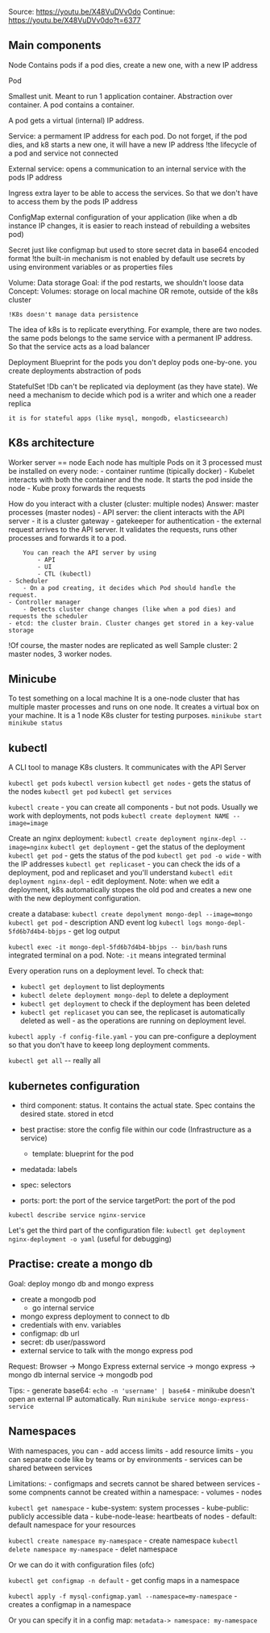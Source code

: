 Source: https://youtu.be/X48VuDVv0do
Continue: https://youtu.be/X48VuDVv0do?t=6377


## Main components
Node
    Contains pods
    if a pod dies, create a new one, with a new IP address

Pod

Smallest unit. Meant to run 1 application container. 
Abstraction over container.
A pod contains a container.

A pod gets a virtual (internal) IP address.


Service: 
    a permament IP address for each pod. Do not forget, if the pod dies, and k8 starts a new one, it will have a new IP address
    !the lifecycle of a pod and service not connected

External service: 
    opens a communication to an internal service with the pods IP address


Ingress
    extra layer to be able to access the services. So that we don't have to access them by the pods IP address

ConfigMap
    external configuration of your application (like when a db instance IP changes, it is easier to reach instead of rebuilding a websites pod)

Secret
    just like configmap but used to store secret data in base64 encoded format
    !the built-in mechanism is not enabled by default
    use secrets by using environment variables or as properties files

Volume: 
    Data storage
        Goal: if the pod restarts, we shouldn't loose data
        Concept: Volumes: storage on local machine OR remote, outside of the k8s cluster

    !K8s doesn't manage data persistence

The idea of k8s is to replicate everything.
For example, there are two nodes. the same pods belongs to the same service with a permanent IP address. So that the service acts as a load balancer

Deployment
    Blueprint for the pods
    you don't deploy pods one-by-one. you create deployments
    abstraction of pods

StatefulSet
    !Db can't be replicated via deployment (as they have state). We need a mechanism to decide which pod is a writer and which one a reader replica

    it is for stateful apps (like mysql, mongodb, elasticseearch)

## K8s architecture

Worker server == node
Each node has multiple Pods on it
3 processed must be installed on every node:
    - container runtime (tipically docker)
    - Kubelet interacts with both the container and the node. It starts the pod inside the node
    - Kube proxy forwards the requests

How do you interact with a cluster (cluster: multiple nodes)
Answer: master processes (master nodes)
    - API server: the client interacts with the API server
        - it is a cluster gateway
        - gatekeeper for authentication
        - 
        the external request arrives to the API server. It validates the requests, runs other processes and forwards it to a pod.

        You can reach the API server by using
            - API
            - UI
            - CTL (kubectl)
    - Scheduler
        - On a pod creating, it decides which Pod should handle the request.
    - Controller manager
        - Detects cluster change changes (like when a pod dies) and requests the scheduler 
    - etcd: the cluster brain. Cluster changes get stored in a key-value storage 

!Of course, the master nodes are replicated as well
Sample cluster: 2 master nodes, 3 worker nodes. 

## Minicube

To test something on a local machine
It is a one-node cluster that has multiple master processes and runs on one node. 
It creates a virtual box on your machine. It is a 1 node K8s cluster for testing purposes.
`minikube start` 
`minikube status`

## kubectl

A CLI tool to manage K8s clusters. It communicates with the API Server

`kubectl get pods`
`kubectl version`
`kubectl get nodes` - gets the status of the nodes
`kubectl get pod`
`kubectl get services`

`kubectl create` - you can create all components - but not pods. Usually we work with deployments, not pods
`kubectl create deployment NAME --image=image`

Create an nginx deployment:
`kubectl create deployment nginx-depl --image=nginx`
`kubectl get deployment` - get the status of the deployment
`kubectl get pod` - gets the status of the pod
`kubectl get pod -o wide` - with the IP addresses
`kubectl get replicaset` - you can check the ids of a deployment, pod and replicaset and you'll understand
`kubectl edit deployment nginx-depl` - edit deployment. Note: when we edit a deployment, k8s automatically stopes the old pod and creates a new one with the new deployment configuration.

create a database:
`kubectl create depolyment mongo-depl --image=mongo` 
`kubectl get pod` - description AND event log 
`kubectl logs mongo-depl-5fd6b7d4b4-bbjps` - get log output

`kubectl exec -it mongo-depl-5fd6b7d4b4-bbjps -- bin/bash` runs integrated terminal on a pod. 
Note: `-it` means integrated terminal

Every operation runs on a deployment level. To check that:
- `kubectl get deployment` to list deployments
- `kubectl delete deployment mongo-depl` to delete a deployment
- `kubectl get deployment` to check if the deployment has been deleted
- `kubectl get replicaset` you can see, the replicaset is automatically deleted as well - as the operations are running on deployment level.

`kubectl apply -f config-file.yaml` - you can pre-configure a deployment so that you don't have to keeep long deployment comments.

`kubectl get all`  -- really all

## kubernetes configuration
- third component: status. It contains the actual state. Spec contains the desired state. stored in etcd
- best practise: store the config file within our code (Infrastructure as a service)

    - template: blueprint for the pod

- medatada: labels
- spec: selectors

- ports: 
    port: the port of the service
    targetPort: the port of the pod

`kubectl describe service nginx-service`


Let's get the third part of the configuration file:
`kubectl get deployment nginx-deployment -o yaml`
(useful for debugging)

## Practise: create a mongo db
Goal: deploy mongo db and mongo express
- create a mongodb pod
    - go internal service
- mongo express deployment to connect to db
- credentials with env. variables
- configmap: db url
- secret: db user/password
- external service to talk with the mongo express pod

Request: Browser -> Mongo Express external service -> mongo express -> mongo db internal service -> mongodb pod




Tips:
    - generate base64: `echo -n 'username' | base64`
    - minikube doesn't open an external IP automatically. Run `minikube service mongo-express-service`

## Namespaces

With namespaces, you can
    - add access limits 
    - add resource limits
    - you can separate code like by teams or by environments
    - services can be shared between services

Limitations:
    - configmaps and secrets cannot be shared between services
    - some compnents cannot be created within a namespace:
        - volumes
        - nodes
    


`kubectl get namespace`
    - kube-system: system processes
    - kube-public: publicly accessible data
    - kube-node-lease: heartbeats of nodes
    - default: default namespace for your resources

`kubectl create namespace my-namespace` - create namespace
`kubectl delete namespace my-namespace` - delet namespace

Or we can do it with configuration files (ofc)

`kubectl get configmap -n default` - get config maps in a namespace

`kubectl apply -f mysql-configmap.yaml --namespace=my-namespace` - creates a configmap in a namespace

Or you can specify it in a config map: `metadata-> namespace: my-namespace`
